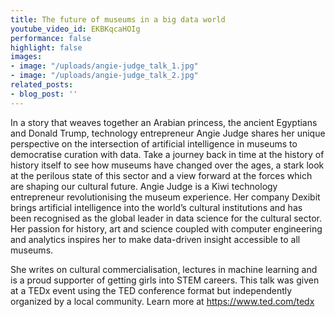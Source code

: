 ```yaml
---
title: The future of museums in a big data world
youtube_video_id: EKBKqcaHOIg
performance: false
highlight: false
images:
- image: "/uploads/angie-judge_talk_1.jpg"
- image: "/uploads/angie-judge_talk_2.jpg"
related_posts:
- blog_post: ''
---
```


In a story that weaves together an Arabian princess, the ancient Egyptians and Donald Trump, technology entrepreneur Angie Judge shares her unique perspective on the intersection of artificial intelligence in museums to democratise curation with data. Take a journey back in time at the history of history itself to see how museums have changed over the ages, a stark look at the perilous state of this sector and a view forward at the forces which are shaping our cultural future. 
 Angie Judge is a Kiwi technology entrepreneur revolutionising the museum experience. Her company Dexibit brings artificial intelligence into the world’s cultural institutions and has been recognised as the global leader in data science for the cultural sector. Her passion for history, art and science coupled with computer engineering and analytics inspires her to make data-driven insight accessible to all museums.

She writes on cultural commercialisation, lectures in machine learning and is a proud supporter of getting girls into STEM careers. This talk was given at a TEDx event using the TED conference format but independently organized by a local community. Learn more at https://www.ted.com/tedx
